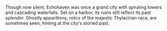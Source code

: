 Though now silent, Echohaven was once a grand city with spiraling towers and cascading waterfalls. Set on a harbor, its ruins still reflect its past splendor. Ghostly apparitions, relics of the majestic Thylacirian race, are sometimes seen, hinting at the city's storied past.